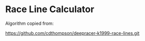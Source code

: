 # Race Line Calculator

Algorithm copied from:

https://github.com/cdthompson/deepracer-k1999-race-lines.git

# 